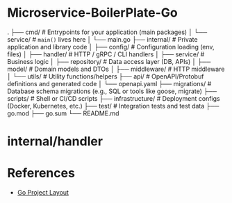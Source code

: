 # Microservice-BoilerPlate-Go

.
├── cmd/                    # Entrypoints for your application (main packages)
│   └── service/            # `main()` lives here
│       └── main.go
├── internal/               # Private application and library code
│   ├── config/             # Configuration loading (env, files)
│   ├── handler/            # HTTP / gRPC / CLI handlers
│   ├── service/            # Business logic
│   ├── repository/         # Data access layer (DB, APIs)
│   ├── model/              # Domain models and DTOs
│   ├── middleware/         # HTTP middleware
│   └── utils/              # Utility functions/helpers
├── api/                    # OpenAPI/Protobuf definitions and generated code
│   └── openapi.yaml
├── migrations/             # Database schema migrations (e.g., SQL or tools like goose, migrate)
├── scripts/                # Shell or CI/CD scripts
├── infrastructure/         # Deployment configs (Docker, Kubernetes, etc.)
├── test/                   # Integration tests and test data
├── go.mod
├── go.sum
└── README.md

# internal/handler


# References
- [Go Project Layout](https://github.com/golang-standards/project-layout)